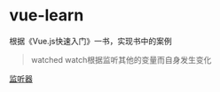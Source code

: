 # vue-learn
 根据《Vue.js快速入门》一书，实现书中的案例

> watched
> watch根据监听其他的变量而自身发生变化

[监听器](https://github.com/MisterChegy/vue-learn/blob/master/image/watch.gif)
